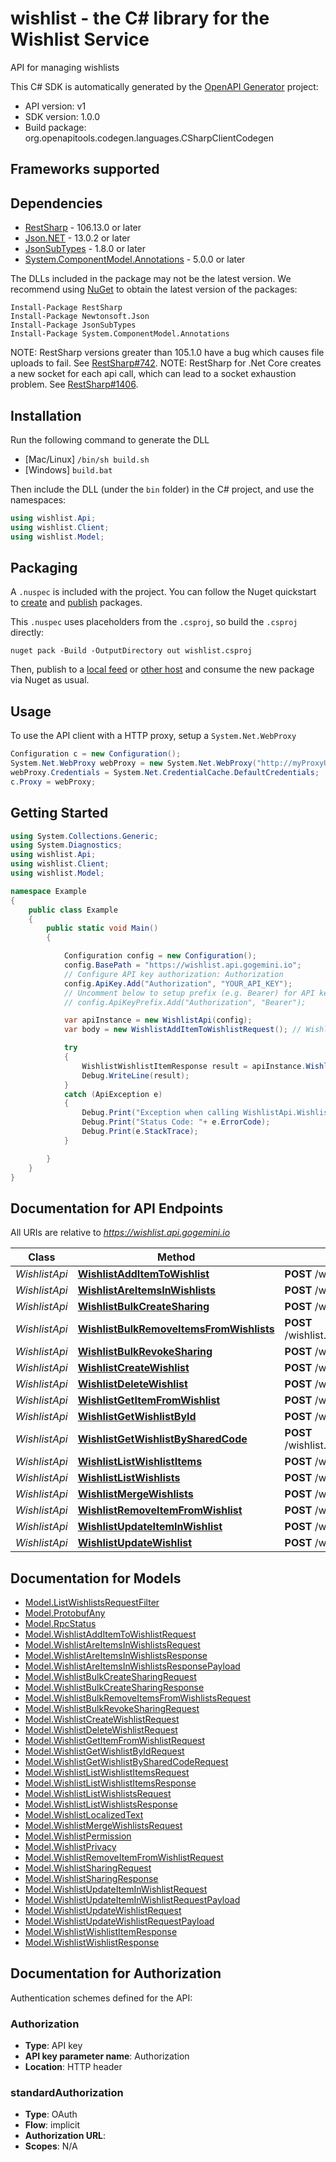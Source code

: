 # wishlist - the C# library for the Wishlist Service

API for managing wishlists

This C# SDK is automatically generated by the [OpenAPI Generator](https://openapi-generator.tech) project:

- API version: v1
- SDK version: 1.0.0
- Build package: org.openapitools.codegen.languages.CSharpClientCodegen

<a id="frameworks-supported"></a>
## Frameworks supported

<a id="dependencies"></a>
## Dependencies

- [RestSharp](https://www.nuget.org/packages/RestSharp) - 106.13.0 or later
- [Json.NET](https://www.nuget.org/packages/Newtonsoft.Json/) - 13.0.2 or later
- [JsonSubTypes](https://www.nuget.org/packages/JsonSubTypes/) - 1.8.0 or later
- [System.ComponentModel.Annotations](https://www.nuget.org/packages/System.ComponentModel.Annotations) - 5.0.0 or later

The DLLs included in the package may not be the latest version. We recommend using [NuGet](https://docs.nuget.org/consume/installing-nuget) to obtain the latest version of the packages:
```
Install-Package RestSharp
Install-Package Newtonsoft.Json
Install-Package JsonSubTypes
Install-Package System.ComponentModel.Annotations
```

NOTE: RestSharp versions greater than 105.1.0 have a bug which causes file uploads to fail. See [RestSharp#742](https://github.com/restsharp/RestSharp/issues/742).
NOTE: RestSharp for .Net Core creates a new socket for each api call, which can lead to a socket exhaustion problem. See [RestSharp#1406](https://github.com/restsharp/RestSharp/issues/1406).

<a id="installation"></a>
## Installation
Run the following command to generate the DLL
- [Mac/Linux] `/bin/sh build.sh`
- [Windows] `build.bat`

Then include the DLL (under the `bin` folder) in the C# project, and use the namespaces:
```csharp
using wishlist.Api;
using wishlist.Client;
using wishlist.Model;
```
<a id="packaging"></a>
## Packaging

A `.nuspec` is included with the project. You can follow the Nuget quickstart to [create](https://docs.microsoft.com/en-us/nuget/quickstart/create-and-publish-a-package#create-the-package) and [publish](https://docs.microsoft.com/en-us/nuget/quickstart/create-and-publish-a-package#publish-the-package) packages.

This `.nuspec` uses placeholders from the `.csproj`, so build the `.csproj` directly:

```
nuget pack -Build -OutputDirectory out wishlist.csproj
```

Then, publish to a [local feed](https://docs.microsoft.com/en-us/nuget/hosting-packages/local-feeds) or [other host](https://docs.microsoft.com/en-us/nuget/hosting-packages/overview) and consume the new package via Nuget as usual.

<a id="usage"></a>
## Usage

To use the API client with a HTTP proxy, setup a `System.Net.WebProxy`
```csharp
Configuration c = new Configuration();
System.Net.WebProxy webProxy = new System.Net.WebProxy("http://myProxyUrl:80/");
webProxy.Credentials = System.Net.CredentialCache.DefaultCredentials;
c.Proxy = webProxy;
```

<a id="getting-started"></a>
## Getting Started

```csharp
using System.Collections.Generic;
using System.Diagnostics;
using wishlist.Api;
using wishlist.Client;
using wishlist.Model;

namespace Example
{
    public class Example
    {
        public static void Main()
        {

            Configuration config = new Configuration();
            config.BasePath = "https://wishlist.api.gogemini.io";
            // Configure API key authorization: Authorization
            config.ApiKey.Add("Authorization", "YOUR_API_KEY");
            // Uncomment below to setup prefix (e.g. Bearer) for API key, if needed
            // config.ApiKeyPrefix.Add("Authorization", "Bearer");

            var apiInstance = new WishlistApi(config);
            var body = new WishlistAddItemToWishlistRequest(); // WishlistAddItemToWishlistRequest | 

            try
            {
                WishlistWishlistItemResponse result = apiInstance.WishlistAddItemToWishlist(body);
                Debug.WriteLine(result);
            }
            catch (ApiException e)
            {
                Debug.Print("Exception when calling WishlistApi.WishlistAddItemToWishlist: " + e.Message );
                Debug.Print("Status Code: "+ e.ErrorCode);
                Debug.Print(e.StackTrace);
            }

        }
    }
}
```

<a id="documentation-for-api-endpoints"></a>
## Documentation for API Endpoints

All URIs are relative to *https://wishlist.api.gogemini.io*

Class | Method | HTTP request | Description
------------ | ------------- | ------------- | -------------
*WishlistApi* | [**WishlistAddItemToWishlist**](docs/WishlistApi.md#wishlistadditemtowishlist) | **POST** /wishlist.Wishlist/AddItemToWishlist | 
*WishlistApi* | [**WishlistAreItemsInWishlists**](docs/WishlistApi.md#wishlistareitemsinwishlists) | **POST** /wishlist.Wishlist/AreItemsInWishlists | 
*WishlistApi* | [**WishlistBulkCreateSharing**](docs/WishlistApi.md#wishlistbulkcreatesharing) | **POST** /wishlist.Wishlist/BulkCreateSharing | Sharing endpoints
*WishlistApi* | [**WishlistBulkRemoveItemsFromWishlists**](docs/WishlistApi.md#wishlistbulkremoveitemsfromwishlists) | **POST** /wishlist.Wishlist/BulkRemoveItemsFromWishlists | BulkRemoveItemsFromWishlists removes items from wishlists.
*WishlistApi* | [**WishlistBulkRevokeSharing**](docs/WishlistApi.md#wishlistbulkrevokesharing) | **POST** /wishlist.Wishlist/BulkRevokeSharing | 
*WishlistApi* | [**WishlistCreateWishlist**](docs/WishlistApi.md#wishlistcreatewishlist) | **POST** /wishlist.Wishlist/CreateWishlist | 
*WishlistApi* | [**WishlistDeleteWishlist**](docs/WishlistApi.md#wishlistdeletewishlist) | **POST** /wishlist.Wishlist/DeleteWishlist | 
*WishlistApi* | [**WishlistGetItemFromWishlist**](docs/WishlistApi.md#wishlistgetitemfromwishlist) | **POST** /wishlist.Wishlist/GetItemFromWishlist | 
*WishlistApi* | [**WishlistGetWishlistById**](docs/WishlistApi.md#wishlistgetwishlistbyid) | **POST** /wishlist.Wishlist/GetWishlistById | 
*WishlistApi* | [**WishlistGetWishlistBySharedCode**](docs/WishlistApi.md#wishlistgetwishlistbysharedcode) | **POST** /wishlist.Wishlist/GetWishlistBySharedCode | 
*WishlistApi* | [**WishlistListWishlistItems**](docs/WishlistApi.md#wishlistlistwishlistitems) | **POST** /wishlist.Wishlist/ListWishlistItems | 
*WishlistApi* | [**WishlistListWishlists**](docs/WishlistApi.md#wishlistlistwishlists) | **POST** /wishlist.Wishlist/ListWishlists | 
*WishlistApi* | [**WishlistMergeWishlists**](docs/WishlistApi.md#wishlistmergewishlists) | **POST** /wishlist.Wishlist/MergeWishlists | 
*WishlistApi* | [**WishlistRemoveItemFromWishlist**](docs/WishlistApi.md#wishlistremoveitemfromwishlist) | **POST** /wishlist.Wishlist/RemoveItemFromWishlist | 
*WishlistApi* | [**WishlistUpdateItemInWishlist**](docs/WishlistApi.md#wishlistupdateiteminwishlist) | **POST** /wishlist.Wishlist/UpdateItemInWishlist | 
*WishlistApi* | [**WishlistUpdateWishlist**](docs/WishlistApi.md#wishlistupdatewishlist) | **POST** /wishlist.Wishlist/UpdateWishlist | 


<a id="documentation-for-models"></a>
## Documentation for Models

 - [Model.ListWishlistsRequestFilter](docs/ListWishlistsRequestFilter.md)
 - [Model.ProtobufAny](docs/ProtobufAny.md)
 - [Model.RpcStatus](docs/RpcStatus.md)
 - [Model.WishlistAddItemToWishlistRequest](docs/WishlistAddItemToWishlistRequest.md)
 - [Model.WishlistAreItemsInWishlistsRequest](docs/WishlistAreItemsInWishlistsRequest.md)
 - [Model.WishlistAreItemsInWishlistsResponse](docs/WishlistAreItemsInWishlistsResponse.md)
 - [Model.WishlistAreItemsInWishlistsResponsePayload](docs/WishlistAreItemsInWishlistsResponsePayload.md)
 - [Model.WishlistBulkCreateSharingRequest](docs/WishlistBulkCreateSharingRequest.md)
 - [Model.WishlistBulkCreateSharingResponse](docs/WishlistBulkCreateSharingResponse.md)
 - [Model.WishlistBulkRemoveItemsFromWishlistsRequest](docs/WishlistBulkRemoveItemsFromWishlistsRequest.md)
 - [Model.WishlistBulkRevokeSharingRequest](docs/WishlistBulkRevokeSharingRequest.md)
 - [Model.WishlistCreateWishlistRequest](docs/WishlistCreateWishlistRequest.md)
 - [Model.WishlistDeleteWishlistRequest](docs/WishlistDeleteWishlistRequest.md)
 - [Model.WishlistGetItemFromWishlistRequest](docs/WishlistGetItemFromWishlistRequest.md)
 - [Model.WishlistGetWishlistByIdRequest](docs/WishlistGetWishlistByIdRequest.md)
 - [Model.WishlistGetWishlistBySharedCodeRequest](docs/WishlistGetWishlistBySharedCodeRequest.md)
 - [Model.WishlistListWishlistItemsRequest](docs/WishlistListWishlistItemsRequest.md)
 - [Model.WishlistListWishlistItemsResponse](docs/WishlistListWishlistItemsResponse.md)
 - [Model.WishlistListWishlistsRequest](docs/WishlistListWishlistsRequest.md)
 - [Model.WishlistListWishlistsResponse](docs/WishlistListWishlistsResponse.md)
 - [Model.WishlistLocalizedText](docs/WishlistLocalizedText.md)
 - [Model.WishlistMergeWishlistsRequest](docs/WishlistMergeWishlistsRequest.md)
 - [Model.WishlistPermission](docs/WishlistPermission.md)
 - [Model.WishlistPrivacy](docs/WishlistPrivacy.md)
 - [Model.WishlistRemoveItemFromWishlistRequest](docs/WishlistRemoveItemFromWishlistRequest.md)
 - [Model.WishlistSharingRequest](docs/WishlistSharingRequest.md)
 - [Model.WishlistSharingResponse](docs/WishlistSharingResponse.md)
 - [Model.WishlistUpdateItemInWishlistRequest](docs/WishlistUpdateItemInWishlistRequest.md)
 - [Model.WishlistUpdateItemInWishlistRequestPayload](docs/WishlistUpdateItemInWishlistRequestPayload.md)
 - [Model.WishlistUpdateWishlistRequest](docs/WishlistUpdateWishlistRequest.md)
 - [Model.WishlistUpdateWishlistRequestPayload](docs/WishlistUpdateWishlistRequestPayload.md)
 - [Model.WishlistWishlistItemResponse](docs/WishlistWishlistItemResponse.md)
 - [Model.WishlistWishlistResponse](docs/WishlistWishlistResponse.md)


<a id="documentation-for-authorization"></a>
## Documentation for Authorization


Authentication schemes defined for the API:
<a id="Authorization"></a>
### Authorization

- **Type**: API key
- **API key parameter name**: Authorization
- **Location**: HTTP header

<a id="standardAuthorization"></a>
### standardAuthorization

- **Type**: OAuth
- **Flow**: implicit
- **Authorization URL**: 
- **Scopes**: N/A

